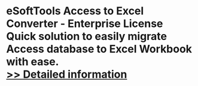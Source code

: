 # eSoftTools Access to Excel Converter - Enterprise License<br />Quick solution to easily migrate Access database to Excel Workbook with ease.<br />[>> Detailed information](https://secure.shareit.com/shareit/product.html?productid=300878092&affiliateid=200057808)